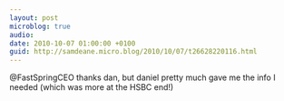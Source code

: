 ```yaml
---
layout: post
microblog: true
audio: 
date: 2010-10-07 01:00:00 +0100
guid: http://samdeane.micro.blog/2010/10/07/t26628220116.html
---
```

@FastSpringCEO thanks dan, but daniel pretty much gave me the info I needed (which was more at the HSBC end!)
